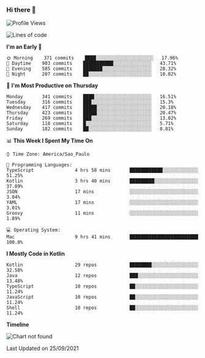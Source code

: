 ### Hi there 👋

<!--
**fernandonogueira/fernandonogueira** is a ✨ _special_ ✨ repository because its `README.md` (this file) appears on your GitHub profile.

Here are some ideas to get you started:

- 🔭 I’m currently working on ...
- 🌱 I’m currently learning ...
- 👯 I’m looking to collaborate on ...
- 🤔 I’m looking for help with ...
- 💬 Ask me about ...
- 📫 How to reach me: ...
- 😄 Pronouns: ...
- ⚡ Fun fact: ...
-->

<!--START_SECTION:waka-->
![Profile Views](http://img.shields.io/badge/Profile%20Views-0-blue)

![Lines of code](https://img.shields.io/badge/From%20Hello%20World%20I%27ve%20Written-450187%20lines%20of%20code-blue)

**I'm an Early 🐤** 

```text
🌞 Morning    371 commits    ████░░░░░░░░░░░░░░░░░░░░░   17.96% 
🌆 Daytime    903 commits    ███████████░░░░░░░░░░░░░░   43.71% 
🌃 Evening    585 commits    ███████░░░░░░░░░░░░░░░░░░   28.32% 
🌙 Night      207 commits    ██░░░░░░░░░░░░░░░░░░░░░░░   10.02%

```
📅 **I'm Most Productive on Thursday** 

```text
Monday       341 commits    ████░░░░░░░░░░░░░░░░░░░░░   16.51% 
Tuesday      316 commits    ███░░░░░░░░░░░░░░░░░░░░░░   15.3% 
Wednesday    417 commits    █████░░░░░░░░░░░░░░░░░░░░   20.18% 
Thursday     423 commits    █████░░░░░░░░░░░░░░░░░░░░   20.47% 
Friday       269 commits    ███░░░░░░░░░░░░░░░░░░░░░░   13.02% 
Saturday     118 commits    █░░░░░░░░░░░░░░░░░░░░░░░░   5.71% 
Sunday       182 commits    ██░░░░░░░░░░░░░░░░░░░░░░░   8.81%

```


📊 **This Week I Spent My Time On** 

```text
⌚︎ Time Zone: America/Sao_Paulo

💬 Programming Languages: 
TypeScript               4 hrs 58 mins       ████████████░░░░░░░░░░░░░   51.25% 
Kotlin                   3 hrs 40 mins       █████████░░░░░░░░░░░░░░░░   37.89% 
JSON                     17 mins             ░░░░░░░░░░░░░░░░░░░░░░░░░   3.04% 
YAML                     17 mins             ░░░░░░░░░░░░░░░░░░░░░░░░░   3.01% 
Groovy                   11 mins             ░░░░░░░░░░░░░░░░░░░░░░░░░   1.89%

💻 Operating System: 
Mac                      9 hrs 41 mins       █████████████████████████   100.0%

```

**I Mostly Code in Kotlin** 

```text
Kotlin                   29 repos            ████████░░░░░░░░░░░░░░░░░   32.58% 
Java                     12 repos            ███░░░░░░░░░░░░░░░░░░░░░░   13.48% 
TypeScript               10 repos            ██░░░░░░░░░░░░░░░░░░░░░░░   11.24% 
JavaScript               10 repos            ██░░░░░░░░░░░░░░░░░░░░░░░   11.24% 
Shell                    10 repos            ██░░░░░░░░░░░░░░░░░░░░░░░   11.24%

```


**Timeline**

![Chart not found](https://raw.githubusercontent.com/fernandonogueira/fernandonogueira/master/charts/bar_graph.png) 


 Last Updated on 25/09/2021
<!--END_SECTION:waka-->
